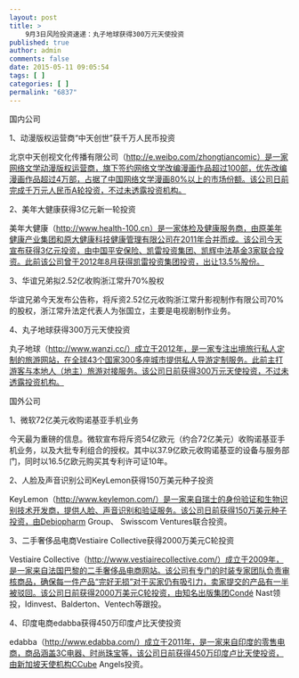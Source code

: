 ```yaml
---
layout: post
title: >
    9月3日风险投资速递：丸子地球获得300万元天使投资
published: true
author: admin
comments: false
date: 2015-05-11 09:05:54
tags: [ ]
categories: [ ]
permalink: "6837"
---
```



国内公司

1、动漫版权运营商“中天创世”获千万人民币投资

北京中天创视文化传播有限公司（http://e.weibo.com/zhongtiancomic）是一家网络文学动漫版权运营商，旗下签约网络文学改编漫画作品超过100部，优先改编漫画作品超过4万部，占据了中国网络文学漫画80%以上的市场份额。该公司日前完成千万元人民币A轮投资，不过未透露投资机构。

2、美年大健康获得3亿元新一轮投资

美年大健康（http://www.health-100.cn）是一家体检及健康服务商，由原美年健康产业集团和原大健康科技健康管理有限公司在2011年合并而成。该公司今天宣布获得3亿元投资，由中国平安保险、凯雷投资集团、凯辉中法基金3家联合投资。此前该公司曾于2012年8月获得凯雷投资集团投资，出让13.5%股份。

3、华谊兄弟拟2.52亿收购浙江常升70%股权

华谊兄弟今天发布公告称，将斥资2.52亿元收购浙江常升影视制作有限公司70%的股权，浙江常升法定代表人为张国立，主要是电视剧制作业务。

4、丸子地球获得300万元天使投资

丸子地球（http://www.wanzi.cc/）成立于2012年，是一家专注出境旅行私人定制的旅游网站，在全球43个国家300多座城市提供私人导游定制服务。此前主打游客与本地人（地主）旅游对接服务。该公司日前获得300万元天使投资，不过未透露投资机构。

国外公司

1、微软72亿美元收购诺基亚手机业务

今天最为重磅的信息。微软宣布将斥资54亿欧元（约合72亿美元）收购诺基亚手机业务，以及大批专利组合的授权。其中以37.9亿欧元收购诺基亚的设备与服务部门，同时以16.5亿欧元购买其专利许可证10年。

2、人脸及声音识别公司KeyLemon获得150万美元种子投资

KeyLemon（http://www.keylemon.com/）是一家来自瑞士的身份验证和生物识别技术开发商，提供人脸、声音识别和验证服务。该公司日前获得150万美元种子投资，由Debiopharm Group、 Swisscom Ventures联合投资。

3、二手奢侈品电商Vestiaire Collective获得2000万美元C轮投资

Vestiaire Collective（http://www.vestiairecollective.com/）成立于2009年，是一家来自法国巴黎的二手奢侈品电商网站。该公司有专门的时装专家团队负责审核商品，确保每一件产品“完好无损”对于买家仍有吸引力，卖家提交的产品有一半被驳回。该公司日前获得2000万美元C轮投资，由知名出版集团Condé Nast领投，Idinvest、Balderton、Ventech等跟投。

4、印度电商edabba获得450万印度卢比天使投资

edabba（http://www.edabba.com/）成立于2011年，是一家来自印度的零售电商，商品涵盖3C电器、时尚珠宝等，该公司日前获得450万印度卢比天使投资，由新加坡天使机构CCube Angels投资。